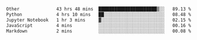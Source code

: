 <!--START_SECTION:waka-->

```txt
Other              43 hrs 48 mins  ██████████████████████▒░░   89.13 %
Python             4 hrs 10 mins   ██░░░░░░░░░░░░░░░░░░░░░░░   08.48 %
Jupyter Notebook   1 hr 3 mins     ▓░░░░░░░░░░░░░░░░░░░░░░░░   02.15 %
JavaScript         4 mins          ░░░░░░░░░░░░░░░░░░░░░░░░░   00.16 %
Markdown           2 mins          ░░░░░░░░░░░░░░░░░░░░░░░░░   00.08 %
```

<!--END_SECTION:waka--> 
 
